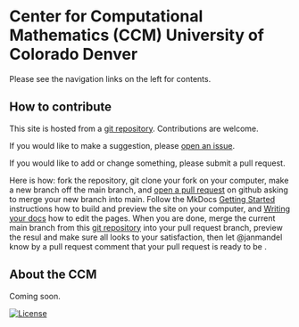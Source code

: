# Center for Computational Mathematics (CCM) University of Colorado Denver

Please see the navigation links on the left for contents.

## How to contribute

This site is hosted from a [git repository](https://github.com/ccmucdenver/ccm-docs). Contributions are welcome. 

If you would like to make a suggestion, please [open an issue](https://github.com/ccmucdenver/ccm-docs/issues/new/choose).

If you would like to add or change something, please submit a pull request.

Here is how: fork the repository, git clone your fork on your computer, make a new branch off the main branch, 
and [open a pull request](https://docs.github.com/en/pull-requests/collaborating-with-pull-requests/proposing-changes-to-your-work-with-pull-requests/about-pull-requests) on github asking to merge your new branch into main. 
Follow the MkDocs [Getting Started](https://www.mkdocs.org/getting-started) instructions
how to build and preview the site on your computer, and [Writing your docs](https://www.mkdocs.org/user-guide/writing-your-docs) how to edit the pages.
When you are done, merge the current main branch from this [git repository](https://github.com/ccmucdenver/ccm-docs) into your pull request branch, preview the resul and make sure all looks to your satisfaction, then let @janmandel know by a pull request comment that your pull request is ready to be . 

## About the CCM

Coming soon.


[![License](https://img.shields.io/badge/License-Apache%202.0-blue.svg)](https://opensource.org/licenses/Apache-2.0)
